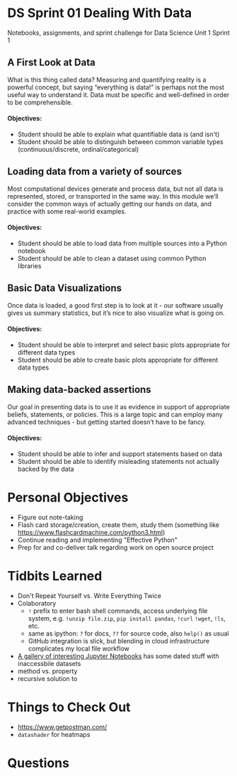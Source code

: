 # DS Sprint 01 Dealing With Data
Notebooks, assignments, and sprint challenge for Data Science Unit 1 Sprint 1

## A First Look at Data
What is this thing called data? Measuring and quantifying reality is a powerful concept, but saying “everything is data!” is perhaps not the most useful way to understand it. Data must be specific and well-defined in order to be comprehensible.

#### Objectives:
* Student should be able to explain what quantifiable data is (and isn't)
* Student should be able to distinguish between common variable types (continuous/discrete, ordinal/categorical)

## Loading data from a variety of sources
Most computational devices generate and process data, but not all data is represented, stored, or transported in the same way. In this module we’ll consider the common ways of actually getting our hands on data, and practice with some real-world examples.

#### Objectives:
* Student should be able to load data from multiple sources into a Python notebook
* Student should be able to clean a dataset using common Python libraries

## Basic Data Visualizations
Once data is loaded, a good first step is to look at it - our software usually gives us summary statistics, but it’s nice to also visualize what is going on.

#### Objectives:
* Student should be able to interpret and select basic plots appropriate for different data types
* Student should be able to create basic plots appropriate for different data types

## Making data-backed assertions
Our goal in presenting data is to use it as evidence in support of appropriate beliefs, statements, or policies. This is a large topic and can employ many advanced techniques - but getting started doesn’t have to be fancy.

#### Objectives:
* Student should be able to infer and support statements based on data
* Student should be able to identify misleading statements not actually backed by the data

# Personal Objectives
* Figure out note-taking
* Flash card storage/creation, create them, study them (something like https://www.flashcardmachine.com/python3.html)
* Continue reading and implementing "Effective Python"
* Prep for and co-deliver talk regarding work on open source project

# Tidbits Learned
* Don't Repeat Yourself vs. Write Everything Twice
* Colaboratory
  * `!` prefix to enter bash shell commands, access underlying file system, e.g. `!unzip file.zip`, `pip install pandas`, `!curl` `!wget`, `!ls`, etc.
  * same as ipython: `?` for docs, `??` for source code, also `help()` as usual
  * GitHub integration is slick, but blending in cloud infrastructure complicates my local file workflow
* [A gallery of interesting Jupyter Notebooks](https://github.com/jupyter/jupyter/wiki/A-gallery-of-interesting-Jupyter-Notebooks) has some dated stuff with inaccessbile datasets
* method vs. property
* recursive solution to 

# Things to Check Out
* https://www.getpostman.com/
* `datashader` for heatmaps

# Questions
